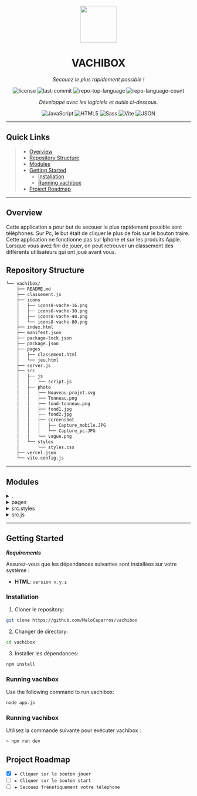 <p align="center">
  <img src="https://cdn-icons-png.flaticon.com/512/6295/6295417.png" width="100" />
</p>
<p align="center">
    <h1 align="center">VACHIBOX</h1>
</p>
<p align="center">
    <em>Secouez le plus rapidement possible !</em>
</p>
<p align="center">
	<img src="https://img.shields.io/github/license/MaloCaparros/vachibox?style=flat&color=0080ff" alt="license">
	<img src="https://img.shields.io/github/last-commit/MaloCaparros/vachibox?style=flat&logo=git&logoColor=white&color=0080ff" alt="last-commit">
	<img src="https://img.shields.io/github/languages/top/MaloCaparros/vachibox?style=flat&color=0080ff" alt="repo-top-language">
	<img src="https://img.shields.io/github/languages/count/MaloCaparros/vachibox?style=flat&color=0080ff" alt="repo-language-count">
<p>
<p align="center">
		<em>Développé avec les logiciels et outils ci-dessous.</em>
</p>
<p align="center">
	<img src="https://img.shields.io/badge/JavaScript-F7DF1E.svg?style=flat&logo=JavaScript&logoColor=black" alt="JavaScript">
	<img src="https://img.shields.io/badge/HTML5-E34F26.svg?style=flat&logo=HTML5&logoColor=white" alt="HTML5">
	<img src="https://img.shields.io/badge/Sass-CC6699.svg?style=flat&logo=Sass&logoColor=white" alt="Sass">
	<img src="https://img.shields.io/badge/Vite-646CFF.svg?style=flat&logo=Vite&logoColor=white" alt="Vite">
	<img src="https://img.shields.io/badge/JSON-000000.svg?style=flat&logo=JSON&logoColor=white" alt="JSON">
</p>
<hr>

##  Quick Links

> - [ Overview](#-overview)
> - [ Repository Structure](#-repository-structure)
> - [ Modules](#-modules)
> - [ Getting Started](#-getting-started)
>   - [ Installation](#-installation)
>   - [ Running vachibox](#-running-vachibox)
> - [ Project Roadmap](#-project-roadmap)


---

##  Overview

Cette application a pour but de secouer le plus rapidement possible sont téléphones. Sur Pc, le but était de cliquer le plus de fois sur le bouton traire. Cette application ne fonctionne pas sur Iphone et sur les produits Apple. Lorsque vous avez fini de jouer, on peut retrouver un classement des différents utilisateurs qui ont joué avant vous.


##  Repository Structure

```sh
└── vachibox/
    ├── README.md
    ├── classement.js
    ├── icons
    │   ├── icons8-vache-16.png
    │   ├── icons8-vache-30.png
    │   ├── icons8-vache-40.png
    │   └── icons8-vache-80.png
    ├── index.html
    ├── manifest.json
    ├── package-lock.json
    ├── package.json
    ├── pages
    │   ├── classement.html
    │   └── jeu.html
    ├── server.js
    ├── src
    │   ├── js
    │   │   └── script.js
    │   ├── photo
    │   │   ├── Nouveau-projet.svg
    │   │   ├── Tonneau.png
    │   │   ├── fond-tonneau.png
    │   │   ├── fond1.jpg
    │   │   ├── fond2.jpg
    │   │   ├── screenshot
    │   │   │   ├── Capture_mobile.JPG
    │   │   │   └── Capture_pc.JPG
    │   │   └── vague.png
    │   └── styles
    │       └── styles.css
    ├── vercel.json
    └── vite.config.js
```

---

##  Modules

<details closed><summary>.</summary>

| File                                                                                        | Summary                                       |
| ---                                                                                         | ---                                           |
| [index.html](https://github.com/MaloCaparros/vachibox/blob/master/index.html)               | Fichier contenant la page d'accueil du site `index.html`        |
| [server.js](https://github.com/MaloCaparros/vachibox/blob/master/server.js)                 | Serveur web déployé sur vercel `server.js`         |
| [manifest.json](https://github.com/MaloCaparros/vachibox/blob/master/manifest.json)         | Fichier créant l'application mobile `manifest.json`     |
| [package.json](https://github.com/MaloCaparros/vachibox/blob/master/package.json)           | Fichier package `package.json`      |
| [package-lock.json](https://github.com/MaloCaparros/vachibox/blob/master/package-lock.json) | Fichier package `package-lock.json` |
| [vite.config.js](https://github.com/MaloCaparros/vachibox/blob/master/vite.config.js)       | Configuration de mon vite pour qu'il puisse fonctionner avec axios `vite.config.js`    |
| [vercel.json](https://github.com/MaloCaparros/vachibox/blob/master/vercel.json)             | Configuration serveur vercel `vercel.json`       |

</details>

<details closed><summary>pages</summary>

| File                                                                            | Summary                                    |
| ---                                                                             | ---                                        |
| [jeu.html](https://github.com/MaloCaparros/vachibox/blob/master/pages/jeu.html) | Page de jeu de l'application `pages/jeu.html` |
| [classement.html](https://github.com/MaloCaparros/vachibox/blob/master/pages/classement.html) | Page classement `pages/classement.html` |

</details>

<details closed><summary>src.styles</summary>

| File                                                                                     | Summary                                           |
| ---                                                                                      | ---                                               |
| [styles.css](https://github.com/MaloCaparros/vachibox/blob/master/src/styles/styles.css) | Fichier css du projet `src/styles/styles.css` |

</details>

<details closed><summary>src.js</summary>

| File                                                                               | Summary                                      |
| ---                                                                                | ---                                          |
| [script.js](https://github.com/MaloCaparros/vachibox/blob/master/src/js/script.js) | Fichier JavaScript du projet `src/js/script.js` |

</details>

---

##  Getting Started

***Requirements***

Assurez-vous que les dépendances suivantes sont installées sur votre système :

* **HTML**: `version x.y.z`

###  Installation

1. Cloner le repository:

```sh
git clone https://github.com/MaloCaparros/vachibox
```

2. Changer de directory:

```sh
cd vachibox
```

3. Installer les dépendances:

```sh
npm install
```

###  Running vachibox

Use the following command to run vachibox:

```sh
node app.js
```

###  Running vachibox

Utilisez la commande suivante pour exécuter vachibox :

```sh
> npm run dev
```


##  Project Roadmap

- [X] `► Cliquer sur le bouton jouer`
- [ ] `► Cliquer sur le bouton start`
- [ ] `► Secouez frénétiquement votre téléphone`
